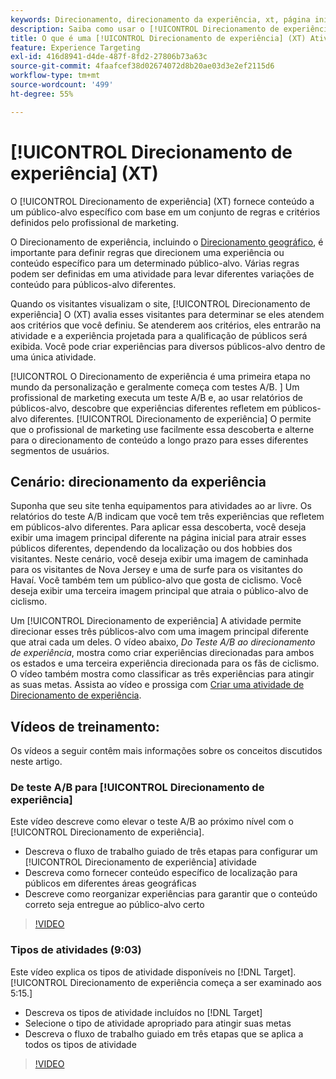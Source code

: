 ```yaml
---
keywords: Direcionamento, direcionamento da experiência, xt, página inicial, campanha de página de aterrissagem
description: Saiba como usar o [!UICONTROL Direcionamento de experiência] (XT) Atividades no [!DNL Adobe Target] para fornecer conteúdo a um público-alvo específico com base em um conjunto de regras e critérios definidos pelo profissional de marketing.
title: O que é uma [!UICONTROL Direcionamento de experiência] (XT) Atividade?
feature: Experience Targeting
exl-id: 416d8941-d4de-487f-8fd2-27806b73a63c
source-git-commit: 4faafcef38d02674072d8b20ae03d3e2ef2115d6
workflow-type: tm+mt
source-wordcount: '499'
ht-degree: 55%

---
```


# [!UICONTROL Direcionamento de experiência] (XT)

O [!UICONTROL Direcionamento de experiência] (XT) fornece conteúdo a um público-alvo específico com base em um conjunto de regras e critérios definidos pelo profissional de marketing.

O Direcionamento de experiência, incluindo o [Direcionamento geográfico](/help/main/c-target/c-audiences/c-target-rules/geo.md), é importante para definir regras que direcionem uma experiência ou conteúdo específico para um determinado público-alvo. Várias regras podem ser definidas em uma atividade para levar diferentes variações de conteúdo para públicos-alvo diferentes.

Quando os visitantes visualizam o site, [!UICONTROL Direcionamento de experiência] O (XT) avalia esses visitantes para determinar se eles atendem aos critérios que você definiu. Se atenderem aos critérios, eles entrarão na atividade e a experiência projetada para a qualificação de públicos será exibida. Você pode criar experiências para diversos públicos-alvo dentro de uma única atividade.

[!UICONTROL O Direcionamento de experiência é uma primeira etapa no mundo da personalização e geralmente começa com testes A/B. ] Um profissional de marketing executa um teste A/B e, ao usar relatórios de públicos-alvo, descobre que experiências diferentes refletem em públicos-alvo diferentes. [!UICONTROL Direcionamento de experiência] O permite que o profissional de marketing use facilmente essa descoberta e alterne para o direcionamento de conteúdo a longo prazo para esses diferentes segmentos de usuários.

## Cenário: direcionamento da experiência

Suponha que seu site tenha equipamentos para atividades ao ar livre. Os relatórios do teste A/B indicam que você tem três experiências que refletem em públicos-alvo diferentes. Para aplicar essa descoberta, você deseja exibir uma imagem principal diferente na página inicial para atrair esses públicos diferentes, dependendo da localização ou dos hobbies dos visitantes. Neste cenário, você deseja exibir uma imagem de caminhada para os visitantes de Nova Jersey e uma de surfe para os visitantes do Havaí. Você também tem um público-alvo que gosta de ciclismo. Você deseja exibir uma terceira imagem principal que atraia o público-alvo de ciclismo.

Um [!UICONTROL Direcionamento de experiência] A atividade permite direcionar esses três públicos-alvo com uma imagem principal diferente que atrai cada um deles. O vídeo abaixo, *Do Teste A/B ao direcionamento de experiência*, mostra como criar experiências direcionadas para ambos os estados e uma terceira experiência direcionada para os fãs de ciclismo. O vídeo também mostra como classificar as três experiências para atingir as suas metas. Assista ao vídeo e prossiga com [Criar uma atividade de Direcionamento de experiência](/help/main/c-activities/t-experience-target/t-xt-create/xt-create.md).

## Vídeos de treinamento:

Os vídeos a seguir contêm mais informações sobre os conceitos discutidos neste artigo.

### De teste A/B para [!UICONTROL Direcionamento de experiência]

Este vídeo descreve como elevar o teste A/B ao próximo nível com o [!UICONTROL Direcionamento de experiência].

* Descreva o fluxo de trabalho guiado de três etapas para configurar um [!UICONTROL Direcionamento de experiência] atividade
* Descreva como fornecer conteúdo específico de localização para públicos em diferentes áreas geográficas
* Descreve como reorganizar experiências para garantir que o conteúdo correto seja entregue ao público-alvo certo

>[!VIDEO](https://video.tv.adobe.com/v/22418/)

### Tipos de atividades (9:03) 

Este vídeo explica os tipos de atividade disponíveis no [!DNL Target]. [!UICONTROL Direcionamento de experiência começa a ser examinado aos 5:15.]

* Descreva os tipos de atividade incluídos no [!DNL Target]
* Selecione o tipo de atividade apropriado para atingir suas metas
* Descreva o fluxo de trabalho guiado em três etapas que se aplica a todos os tipos de atividade

>[!VIDEO](https://video.tv.adobe.com/v/17386)

